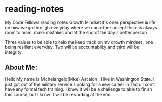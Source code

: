 # reading-notes
My Code  Fellows reading notes
Growth Mindset it's ones perspective in life on how we go through everyday  where we can either accept there is always room  to learn, make mistakes and at the end  of  the day  a better person.

Three values to be able to help me keep track on my growth mindset . one being resilient everyday. Two will be accountability and third will be integrity.


## **About Me:**
Hello My name is Michelangelo(Mike) Ascalon . I live in Washington State. I just got out of the military service. Looking for a new career in Tech. I don’t have any formal tech training. I know it will be a challenge to able to finish this course, but I know It will be rewarding at the end.
